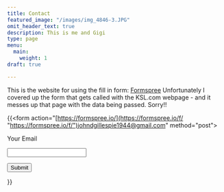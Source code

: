 ```yaml
---
title: Contact
featured_image: "/images/img_4846-3.JPG"
omit_header_text: true
description: This is me and Gigi
type: page
menu:
  main:
    weight: 1
draft: true

---
```

This is the website for using the fill in form: [Formspree](https://formspree.io/) Unfortunately I covered up the form that gets called with the KSL.com webpage - and it messes up that page with the data being passed.  Sorry!!

{{<form action="[https://formspree.io/](https://formspree.io/f/ "https://formspree.io/f/")johndgillespie1944@gmail.com" method="post">

  <label for="email">Your Email</label>

  <input name="Email" id="email" type="email">

  <button type="submit">Submit</button>

</form>}}